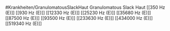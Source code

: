 #Krankheiten/GranulomatousSlackHaut
Granulomatous Slack Haut
[[350 Hz (E)]]
[[930 Hz (E)]]
[[12330 Hz (E)]]
[[25230 Hz (E)]]
[[35680 Hz (E)]]
[[87500 Hz (E)]]
[[93500 Hz (E)]]
[[233630 Hz (E)]]
[[434000 Hz (E)]]
[[519340 Hz (E)]]